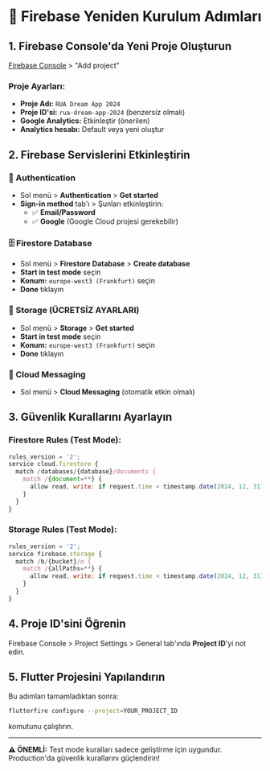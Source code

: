 # 🔄 Firebase Yeniden Kurulum Adımları

## 1. Firebase Console'da Yeni Proje Oluşturun

[Firebase Console](https://console.firebase.google.com/) > "Add project"

### Proje Ayarları:
- **Proje Adı:** `RUA Dream App 2024`
- **Proje ID'si:** `rua-dream-app-2024` (benzersiz olmalı)
- **Google Analytics:** Etkinleştir (önerilen)
- **Analytics hesabı:** Default veya yeni oluştur

## 2. Firebase Servislerini Etkinleştirin

### 🔐 Authentication
- Sol menü > **Authentication** > **Get started**
- **Sign-in method** tab'ı > Şunları etkinleştirin:
  - ✅ **Email/Password** 
  - ✅ **Google** (Google Cloud projesi gerekebilir)

### 🗄️ Firestore Database
- Sol menü > **Firestore Database** > **Create database**
- **Start in test mode** seçin
- **Konum:** `europe-west3 (Frankfurt)` seçin
- **Done** tıklayın

### 📁 Storage (ÜCRETSİZ AYARLARI)
- Sol menü > **Storage** > **Get started**
- **Start in test mode** seçin
- **Konum:** `europe-west3 (Frankfurt)` seçin
- **Done** tıklayın

### 🔔 Cloud Messaging
- Sol menü > **Cloud Messaging** (otomatik etkin olmalı)

## 3. Güvenlik Kurallarını Ayarlayın

### Firestore Rules (Test Mode):
```javascript
rules_version = '2';
service cloud.firestore {
  match /databases/{database}/documents {
    match /{document=**} {
      allow read, write: if request.time < timestamp.date(2024, 12, 31);
    }
  }
}
```

### Storage Rules (Test Mode):
```javascript
rules_version = '2';
service firebase.storage {
  match /b/{bucket}/o {
    match /{allPaths=**} {
      allow read, write: if request.time < timestamp.date(2024, 12, 31);
    }
  }
}
```

## 4. Proje ID'sini Öğrenin

Firebase Console > Project Settings > General tab'ında **Project ID**'yi not edin.

## 5. Flutter Projesini Yapılandırın

Bu adımları tamamladıktan sonra:

```bash
flutterfire configure --project=YOUR_PROJECT_ID
```

komutunu çalıştırın.

---

**⚠️ ÖNEMLİ:** Test mode kuralları sadece geliştirme için uygundur. Production'da güvenlik kurallarını güçlendirin!


